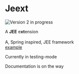 <h1>Jeext</h1>

![Version 2 in progress](https://badgen.net/badge/STATUS/V2%20in%20progress/orange)

A <b>JEE</b> e<b>xt</b>ension
<br><br>
A, Spring inspired, JEE framework
<br>
<a href="Jeext/src/main/java/controllers/Index.java">example</a>


Currently in testing-mode


Documentation is on the way
